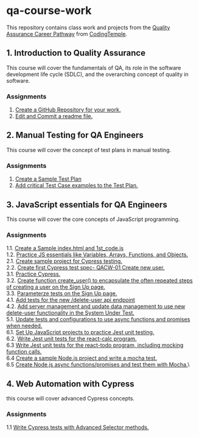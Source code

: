 # qa-course-work  
This repository contains class work and projects from the [Quality Assurance Career Pathway](https://codingtemple.disco.co/p/quality-assurance-1y4z4/dashboard) from [CodingTemple](https://codingtemple.disco.co/home).  

## 1. Introduction to Quality Assurance  
This course will cover the fundamentals of QA, its role in the software development life cycle (SDLC), and the overarching concept of quality in software.  
### Assignments  
1. [Create a GitHub Repository for your work.](https://github.com/sjcswank/qa-course-work/)  
2. [Edit and Commit a readme file.](https://github.com/sjcswank/qa-course-work/commit/6f695d2218ccd10b94a1b18da71ac48a8602c00b)  

## 2. Manual Testing for QA Engineers  
This course will cover the concept of test plans in manual testing.  
### Assignments  
1. [Create a Sample Test Plan](https://github.com/sjcswank/qa-course-work/commit/fd309fbc70ef2568dac30c67f249c7189e84f4f6)  
2. [Add critical Test Case examples to the Test Plan.](https://github.com/sjcswank/qa-course-work/commit/a6faa854254bb01792e1074ca0881eff69560a56)  

## 3. JavaScript essentials for QA Engineers  
This course will cover the core concepts of JavaScript programming.  
### Assignments  
1.1. [Create a Sample index.html and 1st_code.js](https://github.com/sjcswank/qa-course-work/commit/e135d584261aae1ede6866efc714b06ccde8e2ac)\
1.2. [Practice JS essentials like Variables, Arrays, Functions, and Objects.](https://github.com/sjcswank/qa-course-work/commit/f6e8b77d0d38cd00c4a34ba0b4d4f099405f7ee7)\
2.1. [Create sample project for Cypress testing.](https://github.com/sjcswank/qa-course-work/commit/2022562973337a375eb122626aa52793af4e15e4)\
2.2. [Create first Cypress test spec- QACW-01 Create new user.](https://github.com/sjcswank/qa-course-work/commit/71edeeee3fd8391b7f41c0a84d9cbc1810285a3c)\
3.1. [Practice Cypress.](https://github.com/sjcswank/qa-course-work/commit/832b3e522a49d198a170b1893b14528a2e290b68)\
3.2. [Create function create_user() to encapsulate the often repeated steps of creating a user on the Sign Up page.](https://github.com/sjcswank/qa-course-work/commit/5286ad41ad94bdec261b2fafcc18fb6fa3589db3)\
3.3. [Parameterze tests on the Sign Up page.](https://github.com/sjcswank/qa-course-work/commit/b2eb8108c3e9fa9cebc730ac5eb268b4bf6b45cf)\
4.1. [Add tests for the new /delete-user api endpoint](https://github.com/sjcswank/qa-course-work/commit/557db5c027bf01ef161f06faeacdc37060eebd9c)\
4.2. [Add server management and update data management to use new delete-user functionality in the System Under Test.](https://github.com/sjcswank/qa-course-work/commit/e726ba7675c77afbd1102c6cd8914088ef86e8d9)\
5.1. [Update tests and configurations to use async functions and promises when needed.](https://github.com/sjcswank/qa-course-work/commit/e1110ee9c1ce4bfc64492a97b46c142024277f20)\
6.1. [Set Up JavaScript projects to practice Jest unit testing.](https://github.com/sjcswank/qa-course-work/commit/9d8f78367066086db24588e5b78ed81c32fc07c7)\
6.2. [Write Jest unit tests for the react-calc program.](https://github.com/sjcswank/react-calc/commit/e3fc51719e830360d6ac1e8d851a3fe1da0248f1)\
6.3 [Write Jest unit tests for the react-todo program, including mocking function calls.](https://github.com/sjcswank/react-todo/pull/1/commits/c3ef07075c443385cf159025c14530f6de9fa9c0#diff-1133360bb31a84b44b8ba3594699908403d51883ab090c51914001e679004a5e)\
6.4 [Create a sample Node.js project and write a mocha test.](https://github.com/sjcswank/qa-course-work/pull/3/commits/e6bde12532155e1381b34ac8d274e2fa5ff335be)\
6.5 [Create Node.js async functions/promises and test them with Mocha.](https://github.com/sjcswank/qa-course-work/pull/4)\

## 4. Web Automation with Cypress
this course will cover advanced Cypress concepts.
### Assignments
1.1 [Write Cypress tests with Advanced Selector methods.](https://github.com/sjcswank/qa-course-work/commit/87a566467cc2a82f170c177d5af805d9a3b90b7b)
